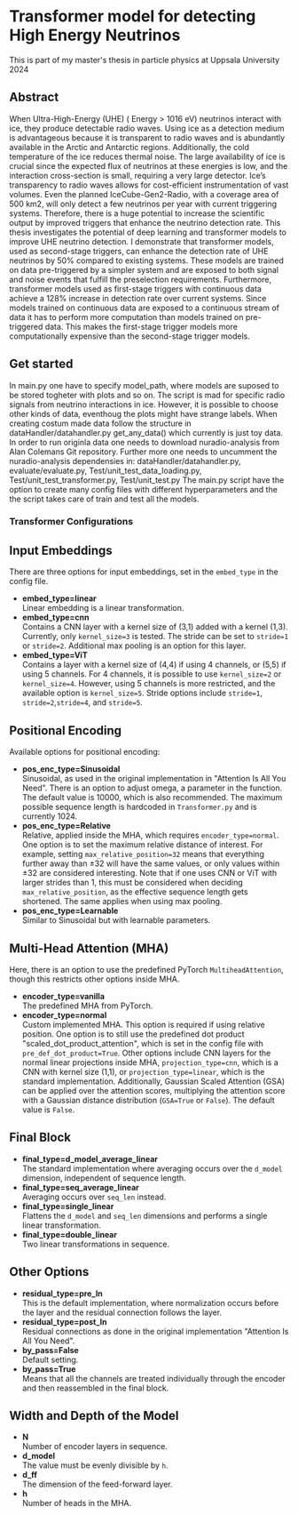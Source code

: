 # Transformer model for detecting High Energy Neutrinos
This is part of my master's thesis in particle physics at Uppsala University 2024

## Abstract
When Ultra-High-Energy (UHE) ( Energy > 1016 eV) neutrinos interact with ice, they produce
detectable radio waves. Using ice as a detection medium is advantageous because it is transparent
to radio waves and is abundantly available in the Arctic and Antarctic regions. Additionally,
the cold temperature of the ice reduces thermal noise. The large availability of ice is crucial
since the expected flux of neutrinos at these energies is low, and the interaction cross-section is
small, requiring a very large detector. Ice’s transparency to radio waves allows for cost-efficient
instrumentation of vast volumes.
Even the planned IceCube-Gen2-Radio, with a coverage area of 500 km2, will only detect a
few neutrinos per year with current triggering systems. Therefore, there is a huge potential to
increase the scientific output by improved triggers that enhance the neutrino detection rate.
This thesis investigates the potential of deep learning and transformer models to improve UHE
neutrino detection. I demonstrate that transformer models, used as second-stage triggers, can
enhance the detection rate of UHE neutrinos by 50% compared to existing systems. These models
are trained on data pre-triggered by a simpler system and are exposed to both signal and noise
events that fulfill the preselection requirements.
Furthermore, transformer models used as first-stage triggers with continuous data achieve a
128% increase in detection rate over current systems. Since models trained on continuous data are
exposed to a continuous stream of data it has to perform more computation than models trained
on pre-triggered data. This makes the first-stage trigger models more computationally expensive
than the second-stage trigger models.

## Get started
In main.py one have to specify model_path, where models are suposed to be stored togheter with plots and so on. 
The script is mad for specific radio signals from neutrino interactions in ice. However, it is possible to choose other kinds of data, eventhoug the plots might have strange labels. When creating costum made data follow the structure in dataHandler/datahandler.py get_any_data() which currently is just toy data. 
In order to run originla data one needs to download nuradio-analysis from Alan Colemans Git repository. Further more one needs to uncumment the nuradio-analysis dependensies in: dataHandler/datahandler.py, evaluate/evaluate.py, Test/unit_test_data_loading.py, Test/unit_test_transformer.py, Test/unit_test.py
The main.py script have the option to create many config files with different hyperparameters and the the script takes care of train and test all the models.         

### Transformer Configurations

## Input Embeddings
There are three options for input embeddings, set in the `embed_type` in the config file.
- **embed_type=linear**  
  Linear embedding is a linear transformation.
- **embed_type=cnn**  
  Contains a CNN layer with a kernel size of (3,1) added with a kernel (1,3). Currently, only `kernel_size=3` is tested. The stride can be set to `stride=1` or `stride=2`. Additional max pooling is an option for this layer.
- **embed_type=ViT**  
  Contains a layer with a kernel size of (4,4) if using 4 channels, or (5,5) if using 5 channels. For 4 channels, it is possible to use `kernel_size=2` or `kernel_size=4`. However, using 5 channels is more restricted, and the available option is `kernel_size=5`. Stride options include `stride=1`, `stride=2`,`stride=4`, and `stride=5`.

## Positional Encoding
Available options for positional encoding:
- **pos_enc_type=Sinusoidal**  
  Sinusoidal, as used in the original implementation in "Attention Is All You Need". There is an option to adjust omega, a parameter in the function. The default value is 10000, which is also recommended. The maximum possible sequence length is hardcoded in `Transformer.py` and is currently 1024.
- **pos_enc_type=Relative**  
  Relative, applied inside the MHA, which requires `encoder_type=normal`. One option is to set the maximum relative distance of interest. For example, setting `max_relative_position=32` means that everything further away than ±32 will have the same values, or only values within ±32 are considered interesting. Note that if one uses CNN or ViT with larger strides than 1, this must be considered when deciding `max_relative_position`, as the effective sequence length gets shortened. The same applies when using max pooling.
- **pos_enc_type=Learnable**  
  Similar to Sinusoidal but with learnable parameters.

## Multi-Head Attention (MHA)
Here, there is an option to use the predefined PyTorch `MultiheadAttention`, though this restricts other options inside MHA.
- **encoder_type=vanilla**  
  The predefined MHA from PyTorch.
- **encoder_type=normal**  
  Custom implemented MHA. This option is required if using relative position. One option is to still use the predefined dot product "scaled_dot_product_attention", which is set in the config file with `pre_def_dot_product=True`. Other options include CNN layers for the normal linear projections inside MHA, `projection_type=cnn`, which is a CNN with kernel size (1,1), or `projection_type=linear`, which is the standard implementation. Additionally, Gaussian Scaled Attention (GSA) can be applied over the attention scores, multiplying the attention score with a Gaussian distance distribution (`GSA=True` or `False`). The default value is `False`.

## Final Block
- **final_type=d_model_average_linear**  
  The standard implementation where averaging occurs over the `d_model` dimension, independent of sequence length.
- **final_type=seq_average_linear**  
  Averaging occurs over `seq_len` instead.
- **final_type=single_linear**  
  Flattens the `d_model` and `seq_len` dimensions and performs a single linear transformation.
- **final_type=double_linear**  
  Two linear transformations in sequence.

## Other Options
- **residual_type=pre_ln**  
  This is the default implementation, where normalization occurs before the layer and the residual connection follows the layer.
- **residual_type=post_ln**  
  Residual connections as done in the original implementation "Attention Is All You Need".
- **by_pass=False**  
  Default setting.
- **by_pass=True**  
  Means that all the channels are treated individually through the encoder and then reassembled in the final block.

## Width and Depth of the Model
- **N**  
  Number of encoder layers in sequence.
- **d_model**  
  The value must be evenly divisible by `h`.
- **d_ff**  
  The dimension of the feed-forward layer.
- **h**  
  Number of heads in the MHA.    


